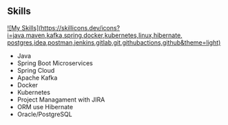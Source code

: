 ## Skills
[![My Skills](https://skillicons.dev/icons?i=java,maven,kafka,spring,docker,kubernetes,linux,hibernate,
postgres,idea,postman,jenkins,gitlab,git,githubactions,github&theme=light)](https://skillicons.dev)

- Java 
- Spring Boot Microservices 
- Spring Cloud 
- Apache Kafka 
- Docker
- Kubernetes 
- Project Managament with JIRA 
- ORM use Hibernate 
- Oracle/PostgreSQL
